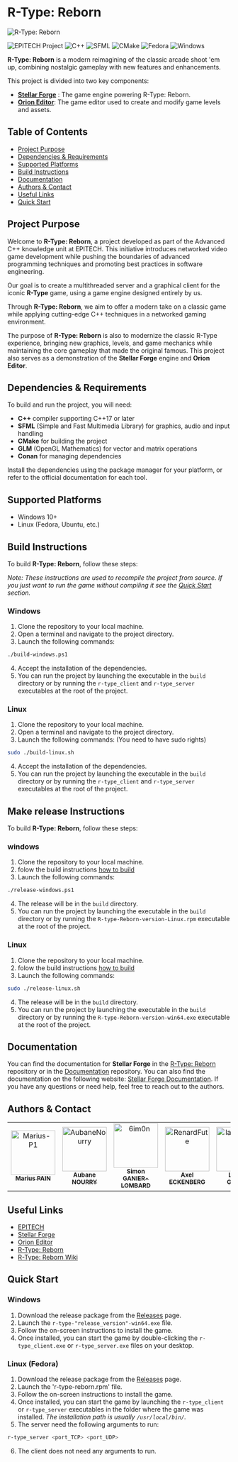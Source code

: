 # R-Type: Reborn

![R-Type: Reborn](https://i.ibb.co/yRX833y/H2x1-Wii-UVC-RType.jpg)

![EPITECH Project](https://img.shields.io/badge/EPITECH-2024-007EC6?style=for-the-badge&logo=epitech&logoColor=white)
![C++](https://img.shields.io/badge/C%2B%2B-00599C?style=for-the-badge&logo=c%2B%2B&logoColor=white)
![SFML](https://img.shields.io/badge/SFML-184F9C?style=for-the-badge&logo=SFML&logoColor=green)
![CMake](https://img.shields.io/badge/CMake-064F8C?style=for-the-badge&logo=cmake&logoColor=white)
![Fedora](https://img.shields.io/badge/Fedora-294172?style=for-the-badge&logo=fedora&logoColor=white)
![Windows](https://img.shields.io/badge/Windows-0078D6?style=for-the-badge&logo=windows&logoColor=white)

**R-Type: Reborn** is a modern reimagining of the classic arcade shoot 'em up, combining nostalgic gameplay with new features and enhancements.

This project is divided into two key components:
- [**Stellar Forge**](https://github.com/epitech-mirroring/Stellar-Forge) : The game engine powering R-Type: Reborn.
- [**Orion Editor**](https://github.com/epitech-mirroring/Orion-Editor): The game editor used to create and modify game levels and assets.

## Table of Contents

- [Project Purpose](#project-purpose)
- [Dependencies & Requirements](#dependencies--requirements)
- [Supported Platforms](#supported-platforms)
- [Build Instructions](#build-instructions)
- [Documentation](#documentation)
- [Authors & Contact](#authors--contact)
- [Useful Links](#useful-links)
- [Quick Start](#quick-start)

## Project Purpose

Welcome to **R-Type: Reborn**, a project developed as part of the Advanced C++ knowledge unit at EPITECH. This initiative introduces networked video game development while pushing the boundaries of advanced programming techniques and promoting best practices in software engineering.

Our goal is to create a multithreaded server and a graphical client for the iconic **R-Type** game, using a game engine designed entirely by us.

Through **R-Type: Reborn**, we aim to offer a modern take on a classic game while applying cutting-edge C++ techniques in a networked gaming environment.

The purpose of **R-Type: Reborn** is also to modernize the classic R-Type experience, bringing new graphics, levels, and game mechanics while maintaining the core gameplay that made the original famous. This project also serves as a demonstration of the **Stellar Forge** engine and **Orion Editor**.


## Dependencies & Requirements

To build and run the project, you will need:

- **C++** compiler supporting C++17 or later
- **SFML** (Simple and Fast Multimedia Library) for graphics, audio and input handling
- **CMake** for building the project
- **GLM** (OpenGL Mathematics) for vector and matrix operations
- **Conan** for managing dependencies

Install the dependencies using the package manager for your platform, or refer to the official documentation for each tool.

## Supported Platforms

- Windows 10+
- Linux (Fedora, Ubuntu, etc.)

## Build Instructions

To build **R-Type: Reborn**, follow these steps:

*Note: These instructions are used to recompile the project from source. If you just want to run the game without compiling it see the [Quick Start](#quick-start) section.*

### Windows

1. Clone the repository to your local machine.
2. Open a terminal and navigate to the project directory.
3. Launch the following commands:
```bash
./build-windows.ps1
```
4. Accept the installation of the dependencies.
5. You can run the project by launching the executable in the `build` directory or by running the `r-type_client` and `r-type_server` executables at the root of the project.

### Linux

1. Clone the repository to your local machine.
2. Open a terminal and navigate to the project directory.
3. Launch the following commands: (You need to have sudo rights)
```bash
sudo ./build-linux.sh
```
4. Accept the installation of the dependencies.
5. You can run the project by launching the executable in the `build` directory or by running the `r-type_client` and `r-type_server` executables at the root of the project.

## Make release Instructions

To build **R-Type: Reborn**, follow these steps:

### windows
1. Clone the repository to your local machine.
2. folow the build instructions [how to build](#build-instructions)
3. Launch the following commands:
```bash
./release-windows.ps1
```
4. The release will be in the `build` directory.
5. You can run the project by launching the executable in the `build` directory or by running the `R-type-Reborn-version-Linux.rpm` executable at the root of the project.

### Linux
1. Clone the repository to your local machine.
2. folow the build instructions [how to build](#build-instructions)
3. Launch the following commands:
```bash
sudo ./release-linux.sh
```
4. The release will be in the `build` directory.
5. You can run the project by launching the executable in the `build` directory or by running the `R-type-Reborn-version-win64.exe` executable at the root of the project.

## Documentation

You can find the documentation for **Stellar Forge** in
the [R-Type: Reborn](https://github.com/epitech-mirroring/R-Type-Reborn) repository or in
the [Documentation](https://github.com/epitech-mirroring/R-Type-docs) repository.
You can also find the documentation on the following
website: [Stellar Forge Documentation](https://wiki.simon-gl.fr/en/home).
If you have any questions or need help, feel free to reach out to the authors.
## Authors & Contact

<table>
    <tbody>
        <tr>
            <td align="center"><a href="https://github.com/Marius-P1/"><img src="https://avatars.githubusercontent.com/u/114705049?&=4" width="100px;" alt="Marius-P1"/><br/><sub><b>Marius PAIN</b></sub></a><br/></td>
            <td align="center"><a href="https://github.com/AubaneNourry/"><img src="https://avatars.githubusercontent.com/u/114694895?v=4" width="100px;" alt="AubaneNourry"/><br/><sub><b>Aubane NOURRY</b></sub></a><br/></td>
            <td align="center"><a href="https://github.com/6im0n/"><img src="https://avatars.githubusercontent.com/u/46846093?v=4" width="100px;" alt="6im0n"/><br/><sub><b>Simon GANIER-LOMBARD</b></sub></a><br/></td>
            <td align="center"><a href="https://github.com/RenardFute/"><img src="https://avatars.githubusercontent.com/u/38489683?v=4" width="100px;" alt="RenardFute"/><br/><sub><b>Axel ECKENBERG</b></sub></a><br/></td>
            <td align="center"><a href="https://github.com/landryarki/"><img src="https://avatars.githubusercontent.com/u/114699649?v=4" width="100px;" alt="landryarki"/><br/><sub><b>Landry GIGANT</b></sub></a><br/></td>
        </tr>
    </tbody>
</table>

## Useful Links

- [EPITECH](https://www.epitech.eu/)
- [Stellar Forge](https://github.com/epitech-mirroring/Stellar-Forge)
- [Orion Editor](https://github.com/epitech-mirroring/Orion-Editor)
- [R-Type: Reborn](https://github.com/epitech-mirroring/R-Type-Reborn)
- [R-Type: Reborn Wiki](https://wiki.simon-gl.fr)

## Quick Start

### Windows

1. Download the release package from the [Releases](https://github.com/epitech-mirroring/R-Type-Reborn/releases) page.
2. Launch the `r-type-"release_version"-win64.exe` file.
3. Follow the on-screen instructions to install the game.
4. Once installed, you can start the game by double-clicking the `r-type_client.exe` or `r-type_server.exe` files on your desktop.

### Linux (Fedora)

1. Download the release package from the [Releases](https://github.com/epitech-mirroring/R-Type-Reborn/releases) page.
2. Launch the 'r-type-reborn.rpm' file.
3. Follow the on-screen instructions to install the game.
4. Once installed, you can start the game by launching the `r-type_client` or `r-type_server` executables in the folder where the game was installed.
   *The installation path is usually `/usr/local/bin/`.*
5. The server need the following arguments to run:
```bash
r-type_server <port_TCP> <port_UDP>
```
6. The client does not need any arguments to run.
